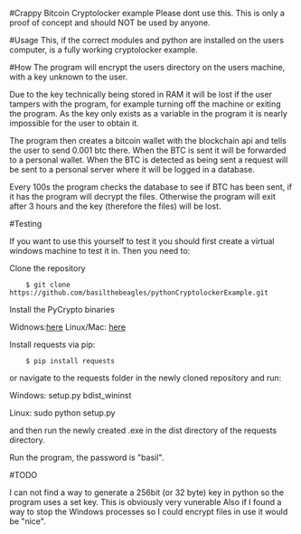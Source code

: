 #Crappy Bitcoin Cryptolocker example 
Please dont use this. This is only a proof of concept and should NOT be used by anyone.

#Usage
This, if the correct modules and python are installed on the users computer, is a fully working cryptolocker example.

#How
The program will encrypt the users directory on the users machine, with a key unknown to the user.

Due to the key technically being stored in RAM it will be lost if the user tampers with the program, for example turning off the machine or exiting the program. As the key only exists as a variable in the program it is nearly impossible for the user to obtain it.

The program then creates a bitcoin wallet with the blockchain api and tells the user to send 0.001 btc there. When the BTC is sent it will be forwarded to a personal wallet. When the BTC is detected as being sent a request will be sent to a personal server where it will be logged in a database.

Every 100s the program checks the database to see if BTC has been sent, if it has the program will decrypt the files. 
Otherwise the program will exit after 3 hours and the key (therefore the files) will be lost.

#Testing

If you want to use this yourself to test it you should first create a virtual windows machine to test it in.
Then you need to:

Clone the repository

		$ git clone https://github.com/basilthebeagles/pythonCryptolockerExample.git
	
Install the PyCrypto binaries 

Widnows:[here](http://www.voidspace.org.uk/python/modules.shtml#pycrypto)
Linux/Mac: [here](https://www.dlitz.net/software/pycrypto/)

Install requests via pip:

		$ pip install requests
	
or navigate to the requests folder in the newly cloned repository and run:

Windows:	setup.py bdist_wininst

Linux:    sudo python setup.py

and then run the newly created .exe in the dist directory of the requests directory.	

Run the program, the password is "basil".		

#TODO

I can not find a way to generate a 256bit (or 32 byte) key in python so the program uses a set key. This is obviously very vunerable Also if I found a way to stop the Windows processes so I could encrypt files in use it would be "nice".   		
	
	


